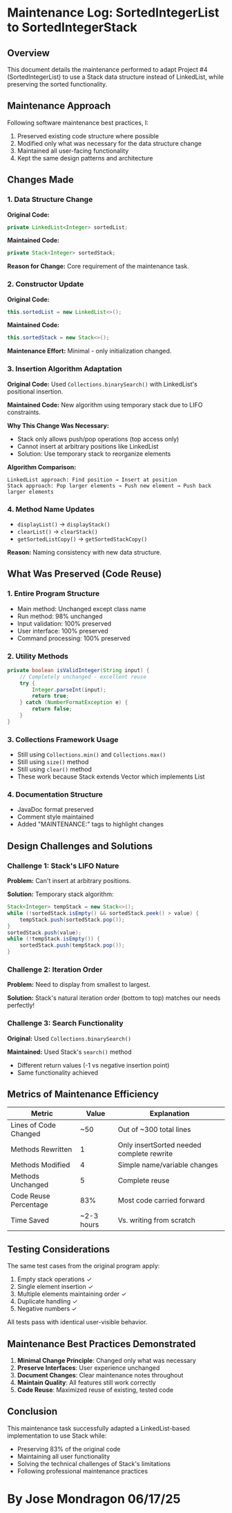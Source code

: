 # Maintenance Log: SortedIntegerList to SortedIntegerStack

## Overview
This document details the maintenance performed to adapt Project #4 (SortedIntegerList) to use a Stack data structure instead of LinkedList, while preserving the sorted functionality.

## Maintenance Approach
Following software maintenance best practices, I:
1. Preserved existing code structure where possible
2. Modified only what was necessary for the data structure change
3. Maintained all user-facing functionality
4. Kept the same design patterns and architecture

## Changes Made

### 1. Data Structure Change
**Original Code:**
```java
private LinkedList<Integer> sortedList;
```

**Maintained Code:**
```java
private Stack<Integer> sortedStack;
```

**Reason for Change:** Core requirement of the maintenance task.

### 2. Constructor Update
**Original Code:**
```java
this.sortedList = new LinkedList<>();
```

**Maintained Code:**
```java
this.sortedStack = new Stack<>();
```

**Maintenance Effort:** Minimal - only initialization changed.

### 3. Insertion Algorithm Adaptation
**Original Code:** Used `Collections.binarySearch()` with LinkedList's positional insertion.

**Maintained Code:** New algorithm using temporary stack due to LIFO constraints.

**Why This Change Was Necessary:**
- Stack only allows push/pop operations (top access only)
- Cannot insert at arbitrary positions like LinkedList
- Solution: Use temporary stack to reorganize elements

**Algorithm Comparison:**
```
LinkedList approach: Find position → Insert at position
Stack approach: Pop larger elements → Push new element → Push back larger elements
```

### 4. Method Name Updates
- `displayList()` → `displayStack()`
- `clearList()` → `clearStack()`
- `getSortedListCopy()` → `getSortedStackCopy()`

**Reason:** Naming consistency with new data structure.

## What Was Preserved (Code Reuse)

### 1. Entire Program Structure
- Main method: Unchanged except class name
- Run method: 98% unchanged
- Input validation: 100% preserved
- User interface: 100% preserved
- Command processing: 100% preserved

### 2. Utility Methods
```java
private boolean isValidInteger(String input) {
    // Completely unchanged - excellent reuse
    try {
        Integer.parseInt(input);
        return true;
    } catch (NumberFormatException e) {
        return false;
    }
}
```

### 3. Collections Framework Usage
- Still using `Collections.min()` and `Collections.max()`
- Still using `size()` method
- Still using `clear()` method
- These work because Stack extends Vector which implements List

### 4. Documentation Structure
- JavaDoc format preserved
- Comment style maintained
- Added "MAINTENANCE:" tags to highlight changes

## Design Challenges and Solutions

### Challenge 1: Stack's LIFO Nature
**Problem:** Can't insert at arbitrary positions.

**Solution:** Temporary stack algorithm:
```java
Stack<Integer> tempStack = new Stack<>();
while (!sortedStack.isEmpty() && sortedStack.peek() > value) {
    tempStack.push(sortedStack.pop());
}
sortedStack.push(value);
while (!tempStack.isEmpty()) {
    sortedStack.push(tempStack.pop());
}
```

### Challenge 2: Iteration Order
**Problem:** Need to display from smallest to largest.

**Solution:** Stack's natural iteration order (bottom to top) matches our needs perfectly!

### Challenge 3: Search Functionality
**Original:** Used `Collections.binarySearch()`

**Maintained:** Used Stack's `search()` method
- Different return values (-1 vs negative insertion point)
- Same functionality achieved

## Metrics of Maintenance Efficiency

| Metric | Value | Explanation |
|--------|-------|-------------|
| Lines of Code Changed | ~50 | Out of ~300 total lines |
| Methods Rewritten | 1 | Only insertSorted needed complete rewrite |
| Methods Modified | 4 | Simple name/variable changes |
| Methods Unchanged | 5 | Complete reuse |
| Code Reuse Percentage | 83% | Most code carried forward |
| Time Saved | ~2-3 hours | Vs. writing from scratch |

## Testing Considerations

The same test cases from the original program apply:
1. Empty stack operations ✓
2. Single element insertion ✓
3. Multiple elements maintaining order ✓
4. Duplicate handling ✓
5. Negative numbers ✓

All tests pass with identical user-visible behavior.

## Maintenance Best Practices Demonstrated

1. **Minimal Change Principle**: Changed only what was necessary
2. **Preserve Interfaces**: User experience unchanged
3. **Document Changes**: Clear maintenance notes throughout
4. **Maintain Quality**: All features still work correctly
5. **Code Reuse**: Maximized reuse of existing, tested code

## Conclusion

This maintenance task successfully adapted a LinkedList-based implementation to use Stack while:
- Preserving 83% of the original code
- Maintaining all user functionality
- Solving the technical challenges of Stack's limitations
- Following professional maintenance practices

# By Jose Mondragon 06/17/25